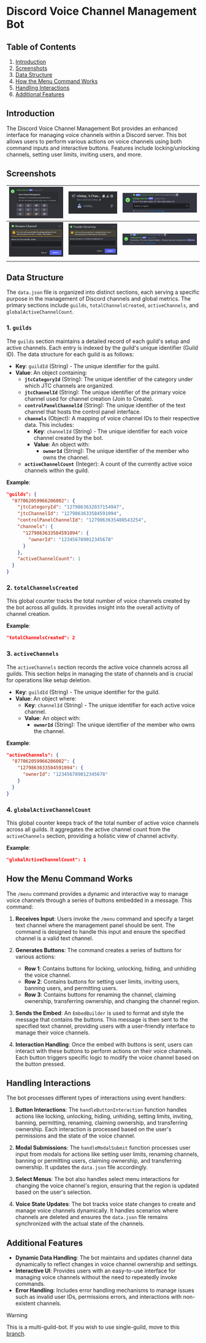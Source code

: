 # Discord Voice Channel Management Bot

## Table of Contents

1. [Introduction](#introduction)
2. [Screenshots](#screenshots)
3. [Data Structure](#data-structure)
4. [How the Menu Command Works](#how-the-menu-command-works)
5. [Handling Interactions](#handling-interactions)
6. [Additional Features](#additional-features)

## Introduction

The Discord Voice Channel Management Bot provides an enhanced interface for managing voice channels within a Discord server. This bot allows users to perform various actions on voice channels using both command inputs and interactive buttons. Features include locking/unlocking channels, setting user limits, inviting users, and more.

## Screenshots

| ![alt text](.github/screenshots/image.png) | ![alt text](.github/screenshots/image-1.png) | ![alt text](.github/screenshots/image-2.png) |
|:------------------------------------------:|:--------------------------------------------:|:--------------------------------------------:|
| ![alt text](.github/screenshots/image-3.png) | ![alt text](.github/screenshots/image-5.png) | ![alt text](.github/screenshots/image-4.png) |
|                                            |                                            |                                            |

## Data Structure

The `data.json` file is organized into distinct sections, each serving a specific purpose in the management of Discord channels and global metrics. The primary sections include `guilds`, `totalChannelsCreated`, `activeChannels`, and `globalActiveChannelCount`.

### 1. `guilds`

The `guilds` section maintains a detailed record of each guild's setup and active channels. Each entry is indexed by the guild's unique identifier (Guild ID). The data structure for each guild is as follows:

- **Key**: `guildId` (String) - The unique identifier for the guild.
- **Value**: An object containing:
  - **`jtcCategoryId`** (String): The unique identifier of the category under which JTC channels are organized.
  - **`jtcChannelId`** (String): The unique identifier of the primary voice channel used for channel creation (Join to Create).
  - **`controlPanelChannelId`** (String): The unique identifier of the text channel that hosts the control panel interface.
  - **`channels`** (Object): A mapping of voice channel IDs to their respective data. This includes:
    - **Key**: `channelId` (String) - The unique identifier for each voice channel created by the bot.
    - **Value**: An object with:
      - **`ownerId`** (String): The unique identifier of the member who owns the channel.
  - **`activeChannelCount`** (Integer): A count of the currently active voice channels within the guild.

**Example**:
```json
"guilds": {
  "877062059966206002": {
    "jtcCategoryId": "1279863632037154947",
    "jtcChannelId": "1279863633584591094",
    "controlPanelChannelId": "1279863635480543254",
    "channels": {
      "1279863633584591094": {
        "ownerId": "123456789012345678"
      }
    },
    "activeChannelCount": 1
  }
}
```

### 2. `totalChannelsCreated`

This global counter tracks the total number of voice channels created by the bot across all guilds. It provides insight into the overall activity of channel creation.

**Example**:
```json
"totalChannelsCreated": 2
```

### 3. `activeChannels`

The `activeChannels` section records the active voice channels across all guilds. This section helps in managing the state of channels and is crucial for operations like setup deletion.

- **Key**: `guildId` (String) - The unique identifier for the guild.
- **Value**: An object where:
  - **Key**: `channelId` (String) - The unique identifier for each active voice channel.
  - **Value**: An object with:
    - **`ownerId`** (String): The unique identifier of the member who owns the channel.

**Example**:
```json
"activeChannels": {
  "877062059966206002": {
    "1279863633584591094": {
      "ownerId": "123456789012345678"
    }
  }
}
```

### 4. `globalActiveChannelCount`

This global counter keeps track of the total number of active voice channels across all guilds. It aggregates the active channel count from the `activeChannels` section, providing a holistic view of channel activity.

**Example**:
```json
"globalActiveChannelCount": 1
```

## How the Menu Command Works

The `/menu` command provides a dynamic and interactive way to manage voice channels through a series of buttons embedded in a message. This command:

1. **Receives Input**: Users invoke the `/menu` command and specify a target text channel where the management panel should be sent. The command is designed to handle this input and ensure the specified channel is a valid text channel.

2. **Generates Buttons**: The command creates a series of buttons for various actions:
   - **Row 1**: Contains buttons for locking, unlocking, hiding, and unhiding the voice channel.
   - **Row 2**: Contains buttons for setting user limits, inviting users, banning users, and permitting users.
   - **Row 3**: Contains buttons for renaming the channel, claiming ownership, transferring ownership, and changing the channel region.

3. **Sends the Embed**: An `EmbedBuilder` is used to format and style the message that contains the buttons. This message is then sent to the specified text channel, providing users with a user-friendly interface to manage their voice channels.

4. **Interaction Handling**: Once the embed with buttons is sent, users can interact with these buttons to perform actions on their voice channels. Each button triggers specific logic to modify the voice channel based on the button pressed.

## Handling Interactions

The bot processes different types of interactions using event handlers:

1. **Button Interactions**: The `handleButtonInteraction` function handles actions like locking, unlocking, hiding, unhiding, setting limits, inviting, banning, permitting, renaming, claiming ownership, and transferring ownership. Each interaction is processed based on the user's permissions and the state of the voice channel.

2. **Modal Submissions**: The `handleModalSubmit` function processes user input from modals for actions like setting user limits, renaming channels, banning or permitting users, claiming ownership, and transferring ownership. It updates the `data.json` file accordingly.

3. **Select Menus**: The bot also handles select menu interactions for changing the voice channel's region, ensuring that the region is updated based on the user's selection.

4. **Voice State Updates**: The bot tracks voice state changes to create and manage voice channels dynamically. It handles scenarios where channels are deleted and ensures the `data.json` file remains synchronized with the actual state of the channels.

## Additional Features

- **Dynamic Data Handling**: The bot maintains and updates channel data dynamically to reflect changes in voice channel ownership and settings.
- **Interactive UI**: Provides users with an easy-to-use interface for managing voice channels without the need to repeatedly invoke commands.
- **Error Handling**: Includes error handling mechanisms to manage issues such as invalid user IDs, permissions errors, and interactions with non-existent channels.

> [!WARNING]
> This is a multi-guild-bot. If you wish to use single-guild, move to this [branch](https://github.com/krushna06/JTC-Discord/tree/Single-Guild).